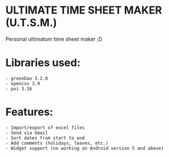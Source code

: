 ULTIMATE TIME SHEET MAKER (U.T.S.M.)
====================================

Personal ultimatum time sheet maker ;D

# Libraries used:
	- greenDao 3.2.0
	- opencsv 3.9
	- poi 3.16

# Features:
	- Import/export of excel files
	- Send via Gmail
	- Sort dates from start to end
	- Add comments (holidays, leaves, etc.)
	- Widget support (no working on Android version 5 and above) 
